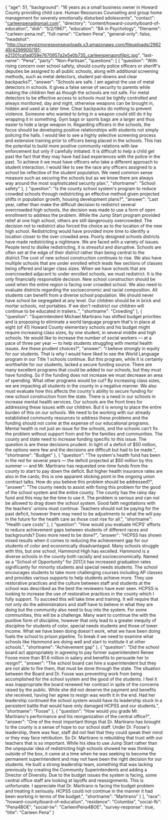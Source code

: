 {
  "age": 51,
  "background": "16 years as a small business owner in Howard County providing child care. Human Resources Counseling and group home management for severely emotionally disturbed adolescents",
  "contact": "carleenpena@gmail.com",
  "directory": "content/howard-county/board-of-education",
  "dob": "5/2/1967",
  "education": "BA in Psychology",
  "filename": "carleen-pena.md",
  "full-name": "Carleen Pena",
  "general-only": false,
  "headshot": "http://surveygizmoresponseuploads.s3.amazonaws.com/fileuploads/296249/4299900/191-e21201cafad059e7670957a2e5e0b735_carleenpenaprofilpic.jpg",
  "last-name": "Pena",
  "party": "Non-Partisan",
  "questions": [
    {
      "question": "With rising concern over school safety, should county police officers or sheriff's deputies be assigned to all public schools, along with additional screening methods, such as metal detectors, student pat-downs and clear backpacks?",
      "answer": "Schools are safe. I am against the use of metal detectors in schools. It gives a false sense of security to parents while making the children feel as though the schools are not safe. For metal detectors to be effective access to schools must be tightly controlled and always monitored, day and night, otherwise weapons can be brought in, hidden and used at a later time. Clear backpacks do nothing to prevent violence. Someone who wanted to bring in a weapon could still do it by wrapping it in something. Gym bags or sports bags are a larger and thus easier to hide a large weapon in.  Regarding officers in the schools, the focus should be developing positive relationships with students not simply policing the halls. I would like to see a highly selective screening process and extensive training prior to officers being placed in the schools. This has the potential to build more positive community relations with law enforcement but only if carefully initiated. It is difficult to help a child get past the fact that they may have had bad experiences with the police in the past. To achieve it we must have officers who take a different approach to student interaction. I would like to see the race any officers assigned to a school be reflective of the student population. We need common sense measure such as securing the schools but as we know there are always way around the most sophisticated security plan.",
      "shortname": "School safety"
    },
    {
      "question": "Is the county school system's program to reduce crowded schools through redistricting an effective method given projected shifts in population growth, housing development plans?",
      "answer": "Last year, rather than make the difficult decision to redistrict several overcrowded high schools, the decision was made to use a form of open enrollment to address the problem. While the Jump Start program provided relief at one high school, others are still dangerously overcrowded. The decision not to redistrict also forced the choice as to the location of the new high school. Redistricting would have provided more time to identify a location closer to the over crowded area.  Poorly designed schools districts have made redistricting a nightmare. We are faced with a variety of issues. People tend to dislike redistricting, it is stressful and disruptive. Schools are often set at the edge of their district rather than being central to the district.The cost of new school construction continues to rise. We also have multiple schools that are under enrolled which leads few sections of classes being offered and larger class sizes. When we have schools that are overcrowded adjacent to under enrolled schools, we must redistrict. It is the only financially responsible decision. New school construction should be used when the entire region is facing over crowded school. We also need to evaluate districts regarding the socioeconomic and racial composition. All students can benefit from a diverse school population. We should never have school be segregated at any level. Our children should be in brick and mortar schools, not portables. If we don't redistrict our children will continue to be educated in trailers..",
      "shortname": "Crowding"
    },
    {
      "question": "Superintendent Michael Martirano has shifted budget priorities and is proposing to eliminate a world language program that's in place at eight (of 41) Howard County elementary schools and his budget might require increasing class sizes, by one student, in several middle and high schools. He would like to increase the number of social workers — at a pace of three per year — to help students struggling with mental health issues. Are these prudent choices?",
      "answer": "I believe strongly in equity for our students. That is why I would have liked to see the World Language program in our Title 1 schools continue. But this program, while it is certainly worthwhile for our students, lacked a secure funding source. There are many excellent programs that could be added to our schools, but they must have funding. So if the funding does not increase we must decrease an area of spending. What other programs would be cut? By increasing class sizes, we are impacting all students in the county in a negative manner. We also must evaluate how this affects the county's ability to secure funding for new school construction from the state.  There is a need in our schools in increase mental health services. Our schools are the front lines for addressing these issues with our children. But it is wrong to place the entire burden of this on our schools. We need to be working with our already established community resources to address these problems and the funding should not come at the expense of our educational programs. Mental health is not just an issue for the schools, and the schools can't fix the problem without support from and for the families and communities. The county and state need to increase funding specific to this issue. The question is are these decisions prudent. In light of a deficit of $50 million, the options were few and the decisions are difficult but had to be made.",
      "shortname": "Budget"
    },
    {
      "question": "The system's health fund has been in the red for several years — the deficit projected at $50 million by this summer — and Mr. Martirano has requested one-time funds from the county to start to pay down the deficit. But higher health insurance rates are also in the cards; this is one apparent sticking point in the ongoing union contract talks. How do you believe this problem should be addressed?",
      "answer": "The county needs to assist with fixing this problem for the good of the school system and the entire county. The county has the rainy day fund and this may be the time to use it. The problem is serious and can not be allowed to drag down the school system. Good faith negotiations with the teachers' unions must continue. Teachers should not be paying for the past deficit, however there may need to be adjustments to what the will pay in the future for the health care as those cost rise for all.",
      "shortname": "Health care costs"
    },
    {
      "question": "How would you evaluate HCPS' efforts to reduce achievement gaps between students of different races and backgrounds? Does more need to be done?",
      "answer": "HCPSS has shown mixed results when it comes to reducing the achievement gap for our students of color and economically disadvantaged. Many schools struggle with this, but one school, Hammond High has excelled. Hammond is a diverse schools in the county both racially and socioeconomically. Named as a \"School of Opportunity\" for 2017,it has increased graduation rates significantly for minority students and special needs students. The school encourages students to take more challenging courses including AP classes and provides various supports to help students achieve more. They use restorative practices and the culture between staff and students at the school was described as the best the reviewers have ever seen.  HCPSS is looking to increase the use of restorative practices in the county which I fully support. To succeed this will take time and training. It will require that not only do the administrators and staff have to believe in what they are doing but the community also need to buy into the system. For some communities, this will be a challenge. Many want to continue the with the punitive form of discipline, however that only lead to a greater inequity of discipline for students of color, special needs students and those of lower income. What we have been doing doesn't work, what we have been doing fuels the school to prison pipeline. To break it we need to examine what schools like Hammond are doing well and start to institute it at other schools.",
      "shortname": "Achievement gap"
    },
    {
      "question": "Did the school board act appropriately in agreeing to pay former superintendent Renee Foose more than $1.6 million in salary and benefits to persuade her to resign?",
      "answer": "The school board can hire a superintendent but they are not able to fire them, that must be done through the state. The situation between the Board and Dr. Foose was preventing work from being accomplished for the school system and the good of the students. I feel it was inappropriate the board renewed her contract in spite of the concerns raised by the public. While she did not deserve the payment and benefits she received, having her agree to resign was worth it in the end. Had her leadership continued the school system would have its leadership stuck in a persistent battle that would have only damaged HCPSS and our students.",
      "shortname": "Foose"
    },
    {
      "question": "How would you grade Mr. Martirano's performance and his reorganization of the central office?",
      "answer": "One of the most important things that Dr. Martirano has brought to the county is a sense of hope to our school staff. Under Dr. Foose's leadership, there was fear, staff did not feel that they could speak their mind or they may face retribution. So Dr. Martirano is rebuilding that trust with our teachers that is so important. While his idea to use Jump Start rather than the unpopular idea of redistricting high schools showed he was thinking outside of the box, it came at a time when he was seeking to become the permanent superintendent and may not have been the right decision for our students. He built a strong leadership team, something that was lacking previously by creating the Community Superintendents and adding a Director of Diversity. Due to the budget issues the system is facing, some central office staff are looking at layoffs and reassignments. This is unfortunate. I appreciate that Dr. Martirano is facing the budget problem and treating it seriously. HCPSS could not continue in the manner it had been working in terms of the budget.",
      "shortname": "Martirano"
    }
  ],
  "race": "howard-county/board-of-education",
  "residence": "Columbia",
  "social-fb": "Pena4BOE",
  "social-tw": "CarleenPena4BOE",
  "survey-response": true,
  "title": "Carleen Pena"
}

